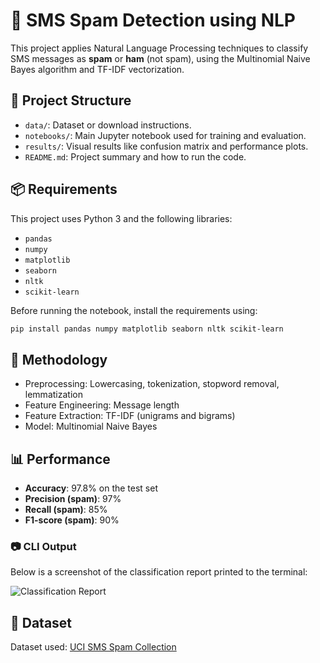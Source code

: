 # 📧 SMS Spam Detection using NLP

This project applies Natural Language Processing techniques to classify SMS messages as **spam** or **ham** (not spam), using the Multinomial Naive Bayes algorithm and TF-IDF vectorization.

## 📂 Project Structure
- `data/`: Dataset or download instructions.
- `notebooks/`: Main Jupyter notebook used for training and evaluation.
- `results/`: Visual results like confusion matrix and performance plots.
- `README.md`: Project summary and how to run the code.

## 📦 Requirements

This project uses Python 3 and the following libraries:

- `pandas`
- `numpy`
- `matplotlib`
- `seaborn`
- `nltk`
- `scikit-learn`

Before running the notebook, install the requirements using:

```bash
pip install pandas numpy matplotlib seaborn nltk scikit-learn
```

## 🧠 Methodology
- Preprocessing: Lowercasing, tokenization, stopword removal, lemmatization
- Feature Engineering: Message length
- Feature Extraction: TF-IDF (unigrams and bigrams)
- Model: Multinomial Naive Bayes

## 📊 Performance
- **Accuracy**: 97.8% on the test set
- **Precision (spam)**: 97%
- **Recall (spam)**: 85%
- **F1-score (spam)**: 90%

### 📷 CLI Output

Below is a screenshot of the classification report printed to the terminal:

![Classification Report]([cli_performance.png](https://github.com/Jacobventer/SMS-Spam-Detection-using-NLP/blob/main/Results/cli_performance.png))

## 📁 Dataset
Dataset used: [UCI SMS Spam Collection](https://www.kaggle.com/datasets/uciml/sms-spam-collection-dataset)


